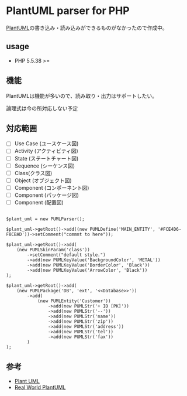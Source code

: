 # PlantUML parser for PHP

[PlantUML](http://plantuml.com/ja/)の書き込み・読み込みができるものがなかったので作成中。

## usage
* PHP 5.5.38 >=

## 機能
PlantUMLは機能が多いので、読み取り・出力はサポートしたい。

論理式は今の所対応しない予定

## 対応範囲

* [ ] Use Case (ユースケース図)
* [ ] Activity (アクティビティ図)
* [ ] State (ステートチャート図)	
* [ ] Sequence (シーケンス図)
* [ ] Class(クラス図)
* [ ] Object	(オブジェクト図)
* [ ] Component	(コンポーネント図)
* [ ] Component	(パッケージ図)
* [ ] Component	(配置図)

## 

```
$plant_uml = new PUMLParser();

$plant_uml->getRoot()->add((new PUMLDefine('MAIN_ENTITY', '#FCE4D6-F8CBAD'))->setComment("commnt to here"));

$plant_uml->getRoot()->add(
    (new PUMLSkinParam('class'))
        ->setComment("default style.")
        ->add(new PUMLKeyValue('BackgroundColor', 'METAL'))
        ->add(new PUMLKeyValue('BorderColor', 'Black'))
        ->add(new PUMLKeyValue('ArrowColor', 'Black'))
);

$plant_uml->getRoot()->add(
    (new PUMLPackage('DB', 'ext', '<<Database>>'))
        ->add(
            (new PUMLEntity('Customer'))
                ->add(new PUMLStr('+ ID [PK]'))
                ->add(new PUMLStr('--'))
                ->add(new PUMLStr('name'))
                ->add(new PUMLStr('zip'))
                ->add(new PUMLStr('address'))
                ->add(new PUMLStr('tel'))
                ->add(new PUMLStr('fax'))
        )
);
```

## 参考
* [Plant UML](http://plantuml.com/ja/)
* [Real World PlantUML](https://real-world-plantuml.com/)